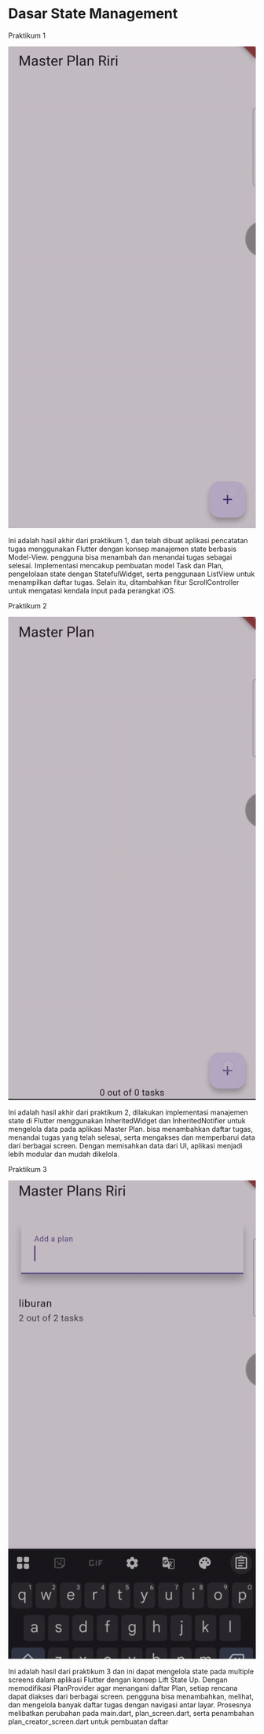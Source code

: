 # Dasar State Management

Praktikum 1 

![prak1](lib/assets/praktikum1.gif)

Ini adalah hasil akhir dari praktikum 1, dan telah dibuat aplikasi pencatatan tugas menggunakan Flutter dengan konsep manajemen state berbasis Model-View. pengguna bisa menambah dan menandai tugas sebagai selesai. Implementasi mencakup pembuatan model Task dan Plan, pengelolaan state dengan StatefulWidget, serta penggunaan ListView untuk menampilkan daftar tugas. Selain itu, ditambahkan fitur ScrollController untuk mengatasi kendala input pada perangkat iOS. 

Praktikum 2

![prak2](lib/assets/praktikum2_dan_langkah9.gif)

 Ini adalah hasil akhir dari praktikum 2, dilakukan implementasi manajemen state di Flutter menggunakan InheritedWidget dan InheritedNotifier untuk mengelola data pada aplikasi Master Plan. bisa menambahkan daftar tugas, menandai tugas yang telah selesai, serta mengakses dan memperbarui data dari berbagai screen. Dengan memisahkan data dari UI, aplikasi menjadi lebih modular dan mudah dikelola. 

Praktikum 3

![prak2](lib/assets/praktikum3.gif)

Ini adalah hasil dari praktikum 3 dan ini dapat mengelola state pada multiple screens dalam aplikasi Flutter dengan konsep Lift State Up. Dengan memodifikasi PlanProvider agar menangani daftar Plan, setiap rencana dapat diakses dari berbagai screen. pengguna bisa menambahkan, melihat, dan mengelola banyak daftar tugas dengan navigasi antar layar. Prosesnya melibatkan perubahan pada main.dart, plan_screen.dart, serta penambahan plan_creator_screen.dart untuk pembuatan daftar 